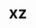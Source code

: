 ---
title: "xz"
layout: cache
categories: [package, v0.18.0]
meta: {"versions": ["5.2.5"], "compilers": ["gcc@=7.5.0", "gcc@=8.4.0"], "oss": ["ubuntu18.04"], "platforms": ["linux"], "targets": ["x86_64"], "stacks": ["build_systems", "data-vis-sdk", "e4s", "radiuss", "root", "tutorial"], "num_specs": 3, "num_specs_by_stack": {"tutorial": 2, "radiuss": 1, "build_systems": 1, "data-vis-sdk": 1, "root": 3, "e4s": 1}}
spec_details: [{"hash": "olptpbsse74hpreilbfo4qmlqexihzye", "compiler": "gcc@=7.5.0", "versions": ["5.2.5"], "os": "ubuntu18.04", "platform": "linux", "target": "x86_64", "variants": ["libs=shared,static", "~pic"], "stacks": ["tutorial", "radiuss", "build_systems", "data-vis-sdk", "root"], "size": "-", "tarball": "https://binaries.spack.io/releases/v0.18.0/build_cache/linux-ubuntu18.04-x86_64/gcc-7.5.0/xz-5.2.5/linux-ubuntu18.04-x86_64-gcc-7.5.0-xz-5.2.5-olptpbsse74hpreilbfo4qmlqexihzye.spack"}, {"hash": "6ewaukgypb5k6tjcgjelxrmvkk4ll77k", "compiler": "gcc@=7.5.0", "versions": ["5.2.5"], "os": "ubuntu18.04", "platform": "linux", "target": "x86_64", "variants": ["libs=shared,static", "+pic"], "stacks": ["root", "e4s"], "size": "-", "tarball": "https://binaries.spack.io/releases/v0.18.0/build_cache/linux-ubuntu18.04-x86_64/gcc-7.5.0/xz-5.2.5/linux-ubuntu18.04-x86_64-gcc-7.5.0-xz-5.2.5-6ewaukgypb5k6tjcgjelxrmvkk4ll77k.spack"}, {"hash": "zukeclsduuz2jlefskniyxcjdrflcpka", "compiler": "gcc@=8.4.0", "versions": ["5.2.5"], "os": "ubuntu18.04", "platform": "linux", "target": "x86_64", "variants": ["libs=shared,static", "~pic"], "stacks": ["tutorial", "root"], "size": "-", "tarball": "https://binaries.spack.io/releases/v0.18.0/build_cache/linux-ubuntu18.04-x86_64/gcc-8.4.0/xz-5.2.5/linux-ubuntu18.04-x86_64-gcc-8.4.0-xz-5.2.5-zukeclsduuz2jlefskniyxcjdrflcpka.spack"}]
---